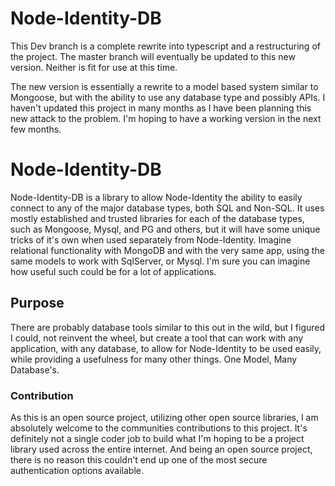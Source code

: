# Node-Identity-DB

This Dev branch is a complete rewrite into typescript and a restructuring of the project. The master branch will eventually be updated to this new version. Neither is fit for use at this time.

The new version is essentially a rewrite to a model based system similar to Mongoose, but with the ability to use any database type and possibly APIs. I haven't updated this project in many months as I have been planning this new attack to the problem. I'm hoping to have a working version in the next few months.

# Node-Identity-DB

Node-Identity-DB is a library to allow Node-Identity the ability to easily connect to any of the major database types, both SQL and Non-SQL. It uses mostly established and trusted libraries for each of the database types, such as Mongoose, Mysql, and PG and others, but it will have some unique tricks of it's own when used separately from Node-Identity. Imagine relational functionality with MongoDB and with the very same app, using the same models to work with SqlServer, or Mysql. I'm sure you can imagine how useful such could be for a lot of applications.

## Purpose

There are probably database tools similar to this out in the wild, but I figured I could, not reinvent the wheel, but create a tool that can work with any application, with any database, to allow for Node-Identity to be used easily, while providing a usefulness for many other things. One Model, Many Database's.

### Contribution

As this is an open source project, utilizing other open source libraries, I am absolutely welcome to the communities contributions to this project. It's definitely not a single coder job to build what I'm hoping to be a project library used across the entire internet. And being an open source project, there is no reason this couldn't end up one of the most secure authentication options available.
